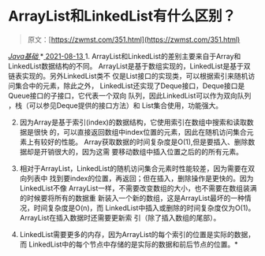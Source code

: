 <!--yml
category: 未分类
date: 0001-01-01 00:00:00
-->

# ArrayList和LinkedList有什么区别？

> 原文：[https://zwmst.com/351.html](https://zwmst.com/351.html)

   [ *Java基础* ](https://zwmst.com/java%e5%9f%ba%e7%a1%80)*[ <time datetime="2021-08-13T08:18:22+08:00"> 2021-08-13 </time> ](https://zwmst.com/351.html)  1.  ArrayList和LinkedList的差别主要来自于Array和LinkedList数据结构的不同。 ArrayList是基于数组实现的，LinkedList是基于双链表实现的。另外LinkedList类不 仅是List接口的实现类，可以根据索引来随机访问集合中的元素，除此之外， LinkedList还实现了Deque接口，Deque接口是Queue接口的子接口，它代表一个双向 队列，因此LinkedList可以作为双向队列 ，栈（可以参见Deque提供的接口方法）和 List集合使用，功能强大。

2.  因为Array是基于索引(index)的数据结构，它使用索引在数组中搜索和读取数据是很快 的，可以直接返回数组中index位置的元素，因此在随机访问集合元素上有较好的性能。 Array获取数据的时间复杂度是O(1),但是要插入、删除数据却是开销很大的，因为这需 要移动数组中插入位置之后的的所有元素。

3.  相对于ArrayList，LinkedList的随机访问集合元素时性能较差，因为需要在双向列表中 找到要index的位置，再返回；但在插入，删除操作是更快的。因为LinkedList不像 ArrayList一样，不需要改变数组的大小，也不需要在数组装满的时候要将所有的数据重 新装入一个新的数组，这是ArrayList最坏的一种情况，时间复杂度是O(n)，而 LinkedList中插入或删除的时间复杂度仅为O(1)。ArrayList在插入数据时还需要更新索 引（除了插入数组的尾部）。

4.  LinkedList需要更多的内存，因为ArrayList的每个索引的位置是实际的数据，而 LinkedList中的每个节点中存储的是实际的数据和前后节点的位置。*
